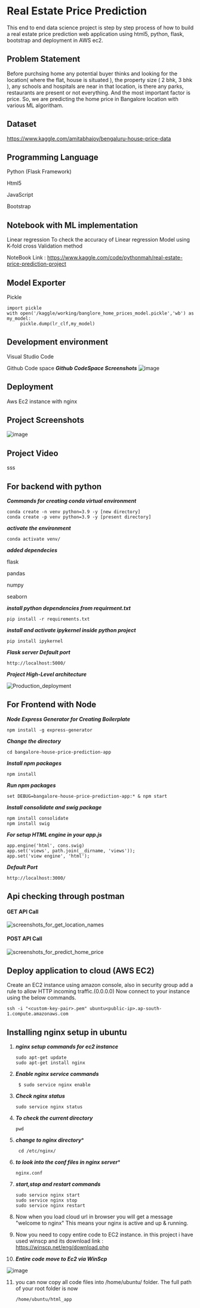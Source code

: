 # Real Estate Price Prediction
This end to end data science project is step by step process of how to build a real estate price prediction web application using html5, python, flask, bootstrap and deployment in AWS ec2. 

## Problem Statement
Before purchsing home any potential buyer thinks and looking for the location( where the flat, house is situated ), the property size ( 2 bhk, 3 bhk ), any schools and hospitals are near in that location, is there any parks, restaurants are present or not everything. And the most important factor is price.
So, we are predicting the home price in Bangalore location with various ML algoritham.

## Dataset
https://www.kaggle.com/amitabhajoy/bengaluru-house-price-data

## Programming Language
Python (Flask Framework)

Html5

JavaScript

Bootstrap

## Notebook with ML implementation
Linear regression 
To check the accuracy of Linear regression Model using K-fold cross Validation method

NoteBook Link : https://www.kaggle.com/code/pythonmah/real-estate-price-prediction-project

## Model Exporter
Pickle
```
import pickle
with open('/kaggle/working/banglore_home_prices_model.pickle','wb') as my_model:
     pickle.dump(lr_clf,my_model)
```

## Development environment
Visual Studio Code

Github Code space
  *******Github CodeSpace Screenshots*******
![image](https://github.com/kaushik-prasad-dey/house_price_prediction_app/assets/109330283/8061507b-ed52-4fd3-be92-849797abefb0)



## Deployment
Aws Ec2 instance with nginx


## Project Screenshots
![image](https://github.com/kaushik-prasad-dey/house_price_prediction_app/assets/109330283/004a8c78-eb6d-4df8-b369-ee4ccb2c48e0)

## Project Video
sss

## For backend with python
*******Commands for creating conda virtual environment*******
```
conda create -n venv python=3.9 -y [new directory] 
conda create -p venv python=3.9 -y [present directory]
```

*******activate the environment*******
```
conda activate venv/
```

*******added dependecies*******

flask 

pandas 

numpy 

seaborn 

*******install python dependencies from requirment.txt*******
```
pip install -r requirements.txt
```

*******install and activate ipykernel inside python project*******
```
pip install ipykernel
```

*******Flask server Default port*******
```
http://localhost:5000/
```

*******Project High-Level architecture*******


![Production_deployment](https://github.com/kaushik-prasad-dey/house_price_prediction_app/assets/109330283/7cb0ed42-223a-420f-bc0a-0b1cda4ccbf6)

## For Frontend with Node

*******Node Express Generator for Creating Boilerplate*******
```
npm install -g express-generator
```
*******Change the directory*******
```
cd bangalore-house-price-prediction-app
```
*******Install npm packages*******
```
npm install
```
*******Run npm packages*******
```
set DEBUG=bangalore-house-price-prediction-app:* & npm start
```
*******Install consolidate and swig package*******
```
npm install consolidate
npm install swig
```
*******For setup HTML engine in your app.js*******
```
app.engine('html', cons.swig)
app.set('views', path.join(__dirname, 'views'));
app.set('view engine', 'html');
```
*******Default Port*******
```
http://localhost:3000/
```

## Api checking through postman

#### GET API Call

![screenshots_for_get_location_names](https://github.com/kaushik-prasad-dey/house_price_prediction_app/assets/109330283/71d37b7d-bd77-4646-ac3a-c5eae254be5b)

#### POST API Call
![screenshots_for_predict_home_price](https://github.com/kaushik-prasad-dey/house_price_prediction_app/assets/109330283/4d0fc881-11bc-4a8d-9ff6-80564ad36aad)


## Deploy application to cloud (AWS EC2)

Create an EC2 instance using amazon console, also in security group add a rule to allow HTTP incoming traffic.(0.0.0.0)
Now connect to your instance using the below commands.
```
ssh -i "<custom-key-pair>.pem" ubuntu<public-ip>.ap-south-1.compute.amazonaws.com
```
## Installing nginx setup in ubuntu
 1. *******nginx setup commands for ec2 instance*******
     ```
     sudo apt-get update
     sudo apt-get install nginx
     ```
2. *******Enable nginx service commands*******
    ```
     $ sudo service nginx enable
    ```
3. *******Check nginx status*******
     ```
     sudo service nginx status
     ```
4. *******To check the current directory*******
      ```
      pwd
      ```
5. *******change to nginx directory********
      ```
       cd /etc/nginx/
      ```
6. *******to look into the conf files in nginx server********
      ```
      nginx.conf
      ```
7. *******start,stop and restart commands*******
      ```
      sudo service nginx start
      sudo service nginx stop
      sudo service nginx restart      
      ```
8. Now when you load cloud url in browser you will get a message "welcome to nginx" This means your nginx is active and up & running.
   
9. Now you need to copy entire code to EC2 instance. in this project i have used winscp and its download link : https://winscp.net/eng/download.php
    
10. *******Entire code move to Ec2 via WinScp*******

![image](https://github.com/kaushik-prasad-dey/house_price_prediction_app/assets/109330283/d883b449-c541-43df-9015-e1ae1b94dc74)

11. you can now copy all code files into /home/ubuntu/ folder. The full path of your root folder is now
    ```
    /home/ubuntu/html_app
    ```



